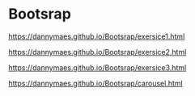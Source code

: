 # Bootsrap
https://dannymaes.github.io/Bootsrap/exersice1.html 

https://dannymaes.github.io/Bootsrap/exersice2.html

https://dannymaes.github.io/Bootsrap/exersice3.html

https://dannymaes.github.io/Bootsrap/carousel.html

